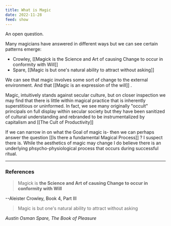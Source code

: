 ```yaml
---
title: What is Magic
date: 2022-11-28
feed: show
---
```


An open question.

Many magicians have answered in different ways but we can see certain patterns emerge:
- Crowley, [[Magick is the Science and Art of causing Change to occur in conformity with Will]]
- Spare, [[Magic is but one's natural ability to attract without asking]]

We can see that magic involves some sort of change to the external environment. And that [[Magic is an expression of the will]] .

Magic, intuitively stands against secular culture, but on closer inspection we may find that there is little within magical practice that is inherently superstitious or uninformed. In fact, we see many originally "occult" principals on full display within secular society but they have been sanitized of cultural understanding and rebranded to be instrumentalized by capitalism and [[The Cult of Productivity]]

If we can narrow in on what the Goal of magic is- then we can perhaps answer the question [[Is there a fundamental Magical Process]] ? I suspect there is. While the aesthetics of magic may change I do believe there is an underlying phsycho-physiological process that occurs during successful ritual. 

___
### References

>Magick is **the Science and Art of causing Change to occur in conformity with Will**

--Aleister Crowley, Book 4, Part III

>Magic is but one's natural ability to attract without asking

*Austin Osman Spare, The Book of Pleasure*

